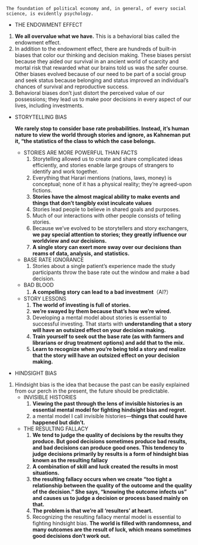 ```text
The foundation of political economy and, in general, of every social science, is evidently psychology.
```

- THE ENDOWMENT EFFECT

1. **We all overvalue what we have.** This is a behavioral bias called the endowment effect.
2. In addition to the endowment effect, there are hundreds of built-in biases that color our thinking and decision making. These biases persist because they aided our survival in an ancient world of scarcity and mortal risk that rewarded what our brains told us was the safer course. Other biases evolved because of our need to be part of a social group and seek status because belonging and status improved an individual’s chances of survival and reproductive success.
3. Behavioral biases don’t just distort the perceived value of our possessions; they lead us to make poor decisions in every aspect of our lives, including investments.

- STORYTELLING BIAS

  **We rarely stop to consider base rate probabilities. Instead, it’s human nature to view the world through stories and ignore, as Kahneman put it, “the statistics of the class to which the case belongs.**
   - STORIES ARE MORE POWERFUL THAN FACTS
     1. Storytelling allowed us to create and share complicated ideas efficiently, and stories enable large groups of strangers to identify and work together.
     2. Everything that Harari mentions (nations, laws, money) is conceptual; none of it has a physical reality; they’re agreed-upon fictions. 
     3. **Stories have the almost magical ability to make events and things that don’t tangibly exist inculcate values**
     4. Stories lead people to believe in shared goals and purposes.
     5. Much of our interactions with other people consists of telling stories.
     6. Because we’ve evolved to be storytellers and story exchangers, **we pay special attention to stories; they greatly influence our worldview and our decisions.**
     7. **A single story can exert more sway over our decisions than reams of data, analysis, and statistics.**
   - BASE RATE IGNORANCE
     1. Stories about a single patient’s experience made the study participants throw the base rate out the window and make a bad decision.
   - BAD BLOOD
     1. **A compelling story can lead to a bad investment**（AI?）
   - STORY LESSONS
     1. **The world of investing is full of stories.**
     2. **we’re swayed by them because that’s how we’re wired.**
     3. Developing a mental model about stories is essential to successful investing. That starts with **understanding that a story will have an outsized effect on your decision making.**
     4. **Train yourself to seek out the base rate (as with farmers and librarians or drug treatment options) and add that to the mix.**
     5. **Learn to recognize when you’re being told a story and realize that the story will have an outsized effect on your decision making.**

- HINDSIGHT BIAS

1. Hindsight bias is the idea that because the past can be easily explained from our perch in the present, the future should be predictable.
    - INVISIBLE HISTORIES
      1. **Viewing the past through the lens of invisible histories is an essential mental model for fighting hindsight bias and regret.**
      2. a mental model I call invisible histories—**things that could have happened but didn’t.**
    - THE RESULTING FALLACY
      1. **We tend to judge the quality of decisions by the results they produce. But good decisions sometimes produce bad results, and bad decisions can produce good ones. This tendency to judge decisions primarily by results is a form of hindsight bias known as the resulting fallacy**
      2. **A combination of skill and luck created the results in most situations.**
      3. **the resulting fallacy occurs when we create “too tight a relationship between the quality of the outcome and the quality of the decision.” She says, “knowing the outcome infects us” and causes us to judge a decision or process based mainly on that.**
      4. **The problem is that we’re all ‘resulters’ at heart.**
      5. Recognizing the resulting fallacy mental model is essential to fighting hindsight bias. **The world is filled with randomness, and many outcomes are the result of luck, which means sometimes good decisions don’t work out.**